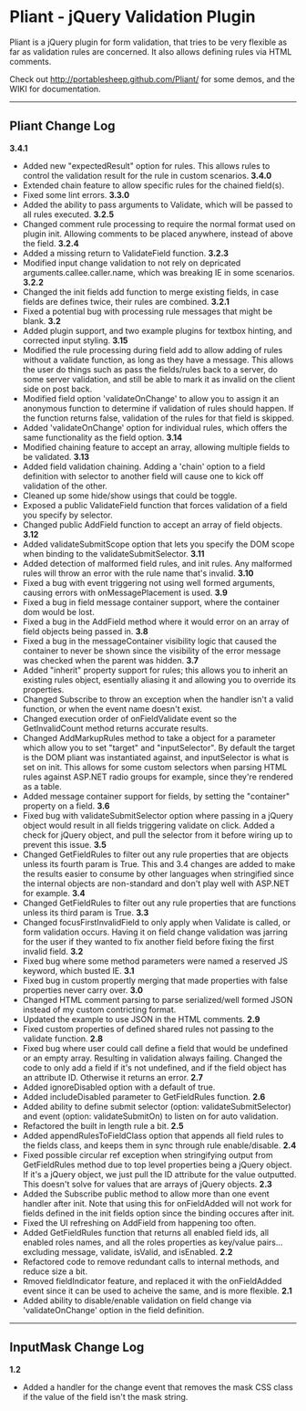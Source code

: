 Pliant - jQuery Validation Plugin
================================

Pliant is a jQuery plugin for form validation, that tries to be very flexible as far as validation rules are concerned. It also allows defining rules via HTML comments.

Check out http://portablesheep.github.com/Pliant/ for some demos, and the WIKI for documentation.

- - -

Pliant Change Log
---------------------
**3.4.1**
- Added new "expectedResult" option for rules. This allows rules to control the validation result for the rule in custom scenarios.
**3.4.0**
- Extended chain feature to allow specific rules for the chained field(s).
- Fixed some lint errors.
**3.3.0**
- Added the ability to pass arguments to Validate, which will be passed to all rules executed.
**3.2.5**
- Changed comment rule processing to require the normal format used on plugin init. Allowing comments to be placed anywhere, instead of above the field.
**3.2.4**
- Added a missing return to ValidateField function.
**3.2.3**
- Modified input change validation to not rely on depricated arguments.callee.caller.name, which was breaking IE in some scenarios.
**3.2.2**
- Changed the init fields add function to merge existing fields, in case fields are defines twice, their rules are combined.
**3.2.1**
- Fixed a potential bug with processing rule messages that might be blank.
**3.2**
- Added plugin support, and two example plugins for textbox hinting, and corrected input styling.
**3.15**
- Modified the rule processing during field add to allow adding of rules without a validate function, as long as they have a message. This allows the user do things such as pass the fields/rules back to a server, do some server validation, and still be able to mark it as invalid on the client side on post back.
- Modified field option 'validateOnChange' to allow you to assign it an anonymous function to determine if validation of rules should happen. If the function returns false, validation of the rules for that field is skipped.
- Added 'validateOnChange' option for individual rules, which offers the same functionality as the field option.
**3.14**
- Modified chaining feature to accept an array, allowing multiple fields to be validated.
**3.13**
- Added field validation chaining. Adding a 'chain' option to a field definition with selector to another field will cause one to kick off validation of the other.
- Cleaned up some hide/show usings that could be toggle.
- Exposed a public ValidateField function that forces validation of a field you specify by selector.
- Changed public AddField function to accept an array of field objects.
**3.12**
- Added validateSubmitScope option that lets you specify the DOM scope when binding to the validateSubmitSelector.
**3.11**
- Added detection of malformed field rules, and init rules. Any malformed rules will throw an error with the rule name that's invalid.
**3.10**
- Fixed a bug with event triggering not using well formed arguments, causing errors with onMessagePlacement is used.
**3.9**
- Fixed a bug in field message container support, where the container dom would be lost.
- Fixed a bug in the AddField method where it would error on an array of field objects being passed in.
**3.8**
- Fixed a bug in the messageContainer visibility logic that caused the container to never be shown since the visibility of the error message was checked when the parent was hidden.
**3.7**
- Added "inherit" property support for rules; this allows you to inherit an existing rules object, esentially aliasing it and allowing you to override its properties.
- Changed Subscribe to throw an exception when the handler isn't a valid function, or when the event name doesn't exist.
- Changed execution order of onFieldValidate event so the GetInvalidCount method returns accurate results.
- Changed AddMarkupRules method to take a object for a parameter which allow you to set "target" and "inputSelector". By default the target is the DOM pliant was instantiated against, and inputSelector is what is set on init. This allows for some custom selectors when parsing HTML rules against ASP.NET radio groups for example, since they're rendered as a table.
- Added message container support for fields, by setting the "container" property on a field.
**3.6**
- Fixed bug with validateSubmitSelector option where passing in a jQuery object would result in all fields triggering validate on click. Added a check for jQuery object, and pull the selector from it before wiring up to prevent this issue.
**3.5**
- Changed GetFieldRules to filter out any rule properties that are objects unless its fourth param is True. This and 3.4 changes are added to make the results easier to consume by other languages when stringified since the internal objects are non-standard and don't play well with ASP.NET for example.
**3.4**
- Changed GetFieldRules to filter out any rule properties that are functions unless its third param is True.
**3.3**
- Changed focusFirstInvalidField to only apply when Validate is called, or form validation occurs. Having it on field change validation was jarring for the user if they wanted to fix another field before fixing the first invalid field.
**3.2**
- Fixed bug where some method parameters were named a reserved JS keyword, which busted IE.
**3.1**
- Fixed bug in custom propertly merging that made properties with false properties never carry over.
**3.0**
- Changed HTML comment parsing to parse serialized/well formed JSON instead of my custom contricting format.
- Updated the example to use JSON in the HTML comments.
**2.9**
- Fixed custom properties of defined shared rules not passing to the validate function.
**2.8**
- Fixed bug where user could call define a field that would be undefined or an empty array. Resulting in validation always failing.
   Changed the code to only add a field if it's not undefined, and if the field object has an attribute ID. Otherwise it returns an error.
**2.7**
- Added ignoreDisabled option with a default of true.
- Added includeDisabled parameter to GetFieldRules function.
**2.6**
- Added ability to define submit selector (option: validateSubmitSelector) and event (option: validateSubmitOn) to listen on for auto validation.
- Refactored the built in length rule a bit.
**2.5**
- Added appendRulesToFieldClass option that appends all field rules to the fields class, and keeps them in sync through rule enable/disable.
**2.4**
- Fixed possible circular ref exception when stringifying output from GetFieldRules method due to top level properties being a jQuery object. If it's a jQuery object, we just pull the ID attribute for the value outputted. This doesn't solve for values that are arrays of jQuery objects.
**2.3**
- Added the Subscribe public method to allow more than one event handler after init. Note that using this for onFieldAdded will not work for fields defined in the init fields option since the binding occures after init.
- Fixed the UI refreshing on AddField from happening too often.
- Added GetFieldRules function that returns all enabled field ids, all enabled roles names, and all the roles properties as key/value pairs... excluding message, validate, isValid, and isEnabled.
**2.2**
- Refactored code to remove redundant calls to internal methods, and reduce size a bit.
- Rmoved fieldIndicator feature, and replaced it with the onFieldAdded event since it can be used to acheive the same, and is more flexible.
**2.1**
- Added ability to disable/enable validation on field change via 'validateOnChange' option in the field definition.
- - -
InputMask Change Log
---------------------
**1.2**
- Added a handler for the change event that removes the mask CSS class if the value of the field isn't the mask string.